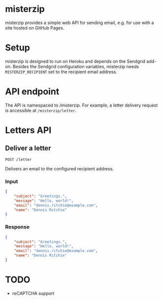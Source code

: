 # misterzip

misterzip provides a simple web API for sending email, e.g. for use with
a site hosted on GitHub Pages.

# Setup

misterzip is designed to run on Heroku and depends on the Sendgrid
add-on. Besides the Sendgrid configuration variables, misterzip needs
`MISTERZIP_RECIPIENT` set to the recipient email address.

# API endpoint

The API is namespaced to /misterzip. For example, a letter delivery
request is accessible at `/misterzip/letter`.

# Letters API

## Deliver a letter

    POST /letter

Delivers an email to the configured recipient address.

### Input

```json
{
    "subject": "Greetings.",
    "message": "Hello, world!",
    "email": "dennis.ritchie@example.com",
    "name": "Dennis Ritchie"
}
```

### Response

```json
{
    "subject": "Greetings.",
    "message": "Hello, world!",
    "email": "dennis.ritchie@example.com",
    "name": "Dennis Ritchie"
}
```

# TODO

- reCAPTCHA support


